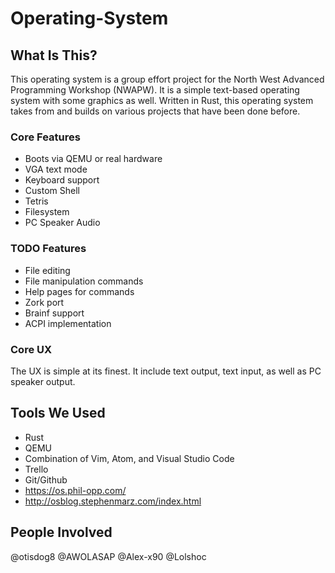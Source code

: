 # Operating-System

## What Is This?
This operating system is a group effort project for the North West Advanced Programming Workshop (NWAPW). It is a simple text-based operating system with some graphics as well. Written in Rust, this operating system takes from and builds on various projects that have been done before.

### Core Features
- Boots via QEMU or real hardware
- VGA text mode
- Keyboard support
- Custom Shell
- Tetris
- Filesystem
- PC Speaker Audio

### TODO Features
- File editing
- File manipulation commands
- Help pages for commands
- Zork port
- Brainf support
- ACPI implementation

### Core UX
The UX is simple at its finest. It include text output, text input, as well as PC speaker output.

## Tools We Used
- Rust
- QEMU
- Combination of Vim, Atom, and Visual Studio Code
- Trello
- Git/Github
- https://os.phil-opp.com/
- http://osblog.stephenmarz.com/index.html

## People Involved
@otisdog8
@AWOLASAP
@Alex-x90
@Lolshoc
